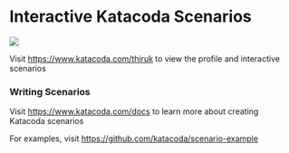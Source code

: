 # Interactive Katacoda Scenarios

[![](http://shields.katacoda.com/katacoda/thiruk/count.svg)](https://www.katacoda.com/thiruk "Get your profile on Katacoda.com")

Visit https://www.katacoda.com/thiruk to view the profile and interactive scenarios

### Writing Scenarios
Visit https://www.katacoda.com/docs to learn more about creating Katacoda scenarios

For examples, visit https://github.com/katacoda/scenario-example
